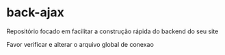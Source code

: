 # back-ajax
Repositório focado em facilitar a construção rápida do backend do seu site

Favor verificar e alterar o arquivo global de conexao
